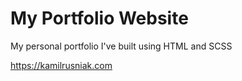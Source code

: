 # My Portfolio Website

My personal portfolio I've built using HTML and SCSS

https://kamilrusniak.com
